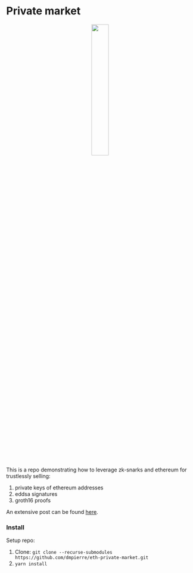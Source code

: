 # Private market

<p align="center">
  <img src="https://github.com/dmpierre/eth-private-market/assets/23149200/bfec54b5-d150-4b10-bdf4-9b43fd425721" width="30%" height="30%" />
</p>

This is a repo demonstrating how to leverage zk-snarks and ethereum for trustlessly selling:

1. private keys of ethereum addresses
2. eddsa signatures
3. groth16 proofs

An extensive post can be found [here]().

### Install

Setup repo:

1. Clone: `git clone --recurse-submodules https://github.com/dmpierre/eth-private-market.git`
2. `yarn install`


